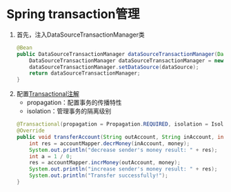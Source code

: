 # Spring transaction管理
1. 首先，注入DataSourceTransactionManager类
    ```Java
    @Bean
    public DataSourceTransactionManager dataSourceTransactionManager(DataSource dataSource){
        DataSourceTransactionManager dataSourceTransactionManager = new DataSourceTransactionManager();
        dataSourceTransactionManager.setDataSource(dataSource);
        return dataSourceTransactionManager;
    }
    ```
2. 配置[Transactional注解](!https://docs.spring.io/spring-framework/docs/current/javadoc-api/org/springframework/transaction/annotation/Transactional.html)
    - propagation：配置事务的传播特性
    - isolation：管理事务的隔离级别
    ```java
    @Transactional(propagation = Propagation.REQUIRED, isolation = Isolation.READ_COMMITTED)
    @Override
    public void transferAccount(String outAccount, String inAccount, int money) {
        int res = accountMapper.decrMoney(inAccount, money);
        System.out.println("decrease sender's money result: " + res);
        int a = 1 / 0;
        res = accountMapper.incrMoney(outAccount, money);
        System.out.println("increase sender's money result: " + res);
        System.out.println("Transfer successfully!");
    }
    ```